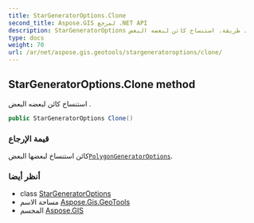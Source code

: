 ```yaml
---
title: StarGeneratorOptions.Clone
second_title: Aspose.GIS لمرجع .NET API
description: StarGeneratorOptions طريقة. استنساخ كائن لبعضه البعض .
type: docs
weight: 70
url: /ar/net/aspose.gis.geotools/stargeneratoroptions/clone/
---
```

## StarGeneratorOptions.Clone method

استنساخ كائن لبعضه البعض .

```csharp
public StarGeneratorOptions Clone()
```

### قيمة الإرجاع

كائن استنساخ لبعضها البعض[`PolygonGeneratorOptions`](../../polygongeneratoroptions/).

### أنظر أيضا

* class [StarGeneratorOptions](../)
* مساحة الاسم [Aspose.Gis.GeoTools](../../stargeneratoroptions/)
* المجسم [Aspose.GIS](../../../)



